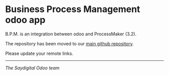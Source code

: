 # Business Process Management odoo app 

B.P.M. is an integration between odoo and ProcessMaker (3.2).

The repository has been moved to our [main github repository](https://github.com/saydigital/odoo_bpm). 

Please update your remote links.

___
_The Saydigital Odoo team_

